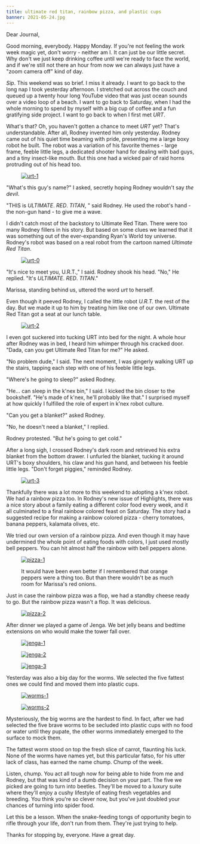 ```yaml
---
title: ultimate red titan, rainbow pizza, and plastic cups
banner: 2021-05-24.jpg
---
```


Dear Journal,

Good morning, everybody.  Happy Monday.  If you're not feeling the
work week magic yet, don't worry - neither am I.  It can just be our
little secret.  Why don't we just keep drinking coffee until we're
ready to face the world, and if we're still not there an hour from now
we can always just have a "zoom camera off" kind of day.

_Sip_.  This weekend was so brief.  I miss it already.  I want to go
back to the long nap I took yesterday afternoon.  I stretched out
across the couch and queued up a twenty hour long YouTube video that
was just ocean sounds over a video loop of a beach.  I want to go back
to Saturday, when I had the whole morning to spend by myself with a
big cup of coffee and a fun gratifying side project.  I want to go
back to when I first met _URT_.

What's that?  Oh, you haven't gotten a chance to meet _URT_ yet?
That's understandable.  After all, Rodney invented him only yesterday.
Rodney came out of his quiet time beaming with pride, presenting me a
large boxy robot he built.  The robot was a variation of his favorite
themes - large frame, feeble little legs, a dedicated shooter hand for
dealing with bad guys, and a tiny insect-like mouth.  But this one had
a wicked pair of raid horns protruding out of his head too.

<figure>
  <a href="/images/2021-05-24-urt-1.jpg">
    <img alt="urt-1" src="/images/2021-05-24-urt-1.jpg"/>
  </a>
</figure>


"What's this guy's name?" I asked, secretly hoping Rodney wouldn't say
_the devil_.

"THIS is _ULTIMATE_.  _RED_.  _TITAN_, " said Rodney.  He used the
robot's hand - the non-gun hand - to give me a wave.

I didn't catch most of the backstory to Ultimate Red Titan.  There
were too many Rodney fillers in his story.  But based on some clues we
learned that it was something out of the ever-expanding Ryan's World
toy universe.  Rodney's robot was based on a real robot from the
cartoon named _Ultimate Red Titan_.

<figure>
  <a href="/images/2021-05-24-urt-0.jpg">
    <img alt="urt-0" src="/images/2021-05-24-urt-0.jpg"/>
  </a>
</figure>

"It's nice to meet you, U.R.T.," I said.  Rodney shook his head.  "No,"
He replied.  "It's _ULTIMATE_.  _RED_.  _TITAN_."

Marissa, standing behind us, uttered the word _urt_ to herself.

Even though it peeved Rodney, I called the little robot _U.R.T._ the
rest of the day.  But we made it up to him by treating him like one of
our own.  Ultimate Red Titan got a seat at our lunch table.

<figure>
  <a href="/images/2021-05-24-urt-2.jpg">
    <img alt="urt-2" src="/images/2021-05-24-urt-2.jpg"/>
  </a>
</figure>

I even got suckered into tucking URT into bed for the night.  A whole
hour after Rodney was in bed, I heard him whimper through his cracked
door.  "Dada, can you get Ultimate Red Titan for me?" He asked.

"No problem dude," I said.  The next moment, I was gingerly walking
URT up the stairs, tapping each step with one of his feeble little
legs.

"Where's he going to sleep?" asked Rodney.

"He... can sleep in the k'nex bin," I said.  I kicked the bin closer
to the bookshelf.  "He's made of k'nex, he'll probably like that."  I
surprised myself at how quickly I fulfilled the role of expert in
k'nex robot culture.

"Can you get a blanket?" asked Rodney.

"No, he doesn't need a blanket," I replied.

Rodney protested.  "But he's going to get cold."

After a long sigh, I crossed Rodney's dark room and retrieved his
extra blanket from the bottom drawer.  I unfurled the blanket, tucking
it around URT's boxy shoulders, his claw and his gun hand, and between
his feeble little legs.  "Don't forget piggies," reminded Rodney.

<figure>
  <a href="/images/2021-05-24-urt-3.jpg">
    <img alt="urt-3" src="/images/2021-05-24-urt-3.jpg"/>
  </a>
</figure>

Thankfully there was a lot more to this weekend to adopting a k'nex
robot.  We had a rainbow pizza too.  In Rodney's new issue of
Highlights, there was a nice story about a family eating a different
color food every week, and it all culminated to a final rainbow
colored feast on Saturday.  The story had a suggested recipe for
making a rainbow colored pizza - cherry tomatoes, banana peppers,
kalamata olives, etc.

We tried our own version of a rainbow pizza.  And even though it may
have undermined the whole point of eating foods with colors, I just
used mostly bell peppers.  You can hit almost half the rainbow with
bell peppers alone.

<figure>
  <a href="/images/2021-05-24-pizza-1.jpg">
    <img alt="pizza-1" src="/images/2021-05-24-pizza-1.jpg"/>
  </a>
  <figcaption><p>It would have been even better if I remembered that
  orange peppers were a thing too.  But than there wouldn't be as much
  room for Marissa's red onions.</p></figcaption>
</figure>

Just in case the rainbow pizza was a flop, we had a standby cheese
ready to go.  But the rainbow pizza wasn't a flop.  It was delicious.

<figure>
  <a href="/images/2021-05-24-pizza-2.jpg">
    <img alt="pizza-2" src="/images/2021-05-24-pizza-2.jpg"/>
  </a>
</figure>

After dinner we played a game of Jenga.  We bet jelly beans and
bedtime extensions on who would make the tower fall over.

<figure>
  <a href="/images/2021-05-24-jenga-1.jpg">
    <img alt="jenga-1" src="/images/2021-05-24-jenga-1.jpg"/>
  </a>
</figure>

<figure>
  <a href="/images/2021-05-24-jenga-2.jpg">
    <img alt="jenga-2" src="/images/2021-05-24-jenga-2.jpg"/>
  </a>
</figure>

<figure>
  <a href="/images/2021-05-24-jenga-3.jpg">
    <img alt="jenga-3" src="/images/2021-05-24-jenga-3.jpg"/>
  </a>
</figure>

Yesterday was also a big day for the worms.  We selected the five
fattest ones we could find and moved them into plastic cups.

<figure>
  <a href="/images/2021-05-24-worms-1.jpg">
    <img alt="worms-1" src="/images/2021-05-24-worms-1.jpg"/>
  </a>
</figure>

<figure>
  <a href="/images/2021-05-24-worms-2.jpg">
    <img alt="worms-2" src="/images/2021-05-24-worms-2.jpg"/>
  </a>
</figure>

Mysteriously, the big worms are the hardest to find.  In fact, after
we had selected the five brave worms to be secluded into plastic cups
with no food or water until they pupate, the other worms immediately
emerged to the surface to mock them.

The fattest worm stood on top the fresh slice of carrot, flaunting his
luck.  None of the worms have names yet, but this particular fatso,
for his utter lack of class, has earned the name chump.  Chump of the
week.

Listen, chump.  You act all tough now for being able to hide from me
and Rodney, but that was kind of a dumb decision on your part.  The
five we picked are going to turn into beetles.  They'll be moved to a
luxury suite where they'll enjoy a cushy lifestyle of eating fresh
vegetables and breeding.  You think you're so clever now, but you've
just doubled your chances of turning into spider food.

Let this be a lesson.  When the snake-feeding tongs of opportunity
begin to rifle through your life, don't run from them.  They're just
trying to help.

Thanks for stopping by, everyone.  Have a great day.
